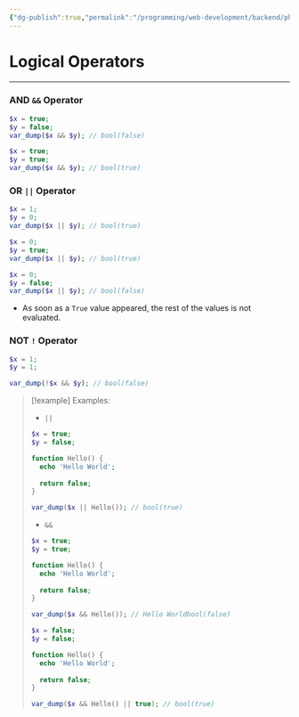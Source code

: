 ```yaml
---
{"dg-publish":true,"permalink":"/programming/web-development/backend/php/01-procedural/03-operators/07-logical-operators/","tags":["programming","php","webdevelopment","backend"],"created":"2024-11-09T11:30:30.105+08:00"}
---
```


# Logical Operators

--- 

### AND `&&`  Operator
```php
$x = true;
$y = false;
var_dump($x && $y); // bool(false)

$x = true;
$y = true;
var_dump($x && $y); // bool(true)
```

### OR `||` Operator
```php
$x = 1;
$y = 0;
var_dump($x || $y); // bool(true)

$x = 0;
$y = true;
var_dump($x || $y); // bool(true)

$x = 0;
$y = false;
var_dump($x || $y); // bool(false)
```
- As soon as a `True` value appeared, the rest of the values is not evaluated.

### NOT `!` Operator
```php
$x = 1;
$y = 1;

var_dump(!$x && $y); // bool(false)
```

>[!example] Examples:
> - `||`
>```php
>$x = true;
>$y = false;
>
>function Hello() {
>	echo 'Hello World';
>	
>	return false;
>}
>
>var_dump($x || Hello()); // bool(true)
>```
> - `&&`
>```php
>$x = true;
>$y = true;
>
>function Hello() {
>	echo 'Hello World';
>	
>	return false;
>}
>
>var_dump($x && Hello()); // Hello Worldbool(false)
>```
>```php
>$x = false;
>$y = false;
>
>function Hello() {
>	echo 'Hello World';
>	
>	return false;
>}
>
>var_dump($x && Hello() || true); // bool(true)
>```
